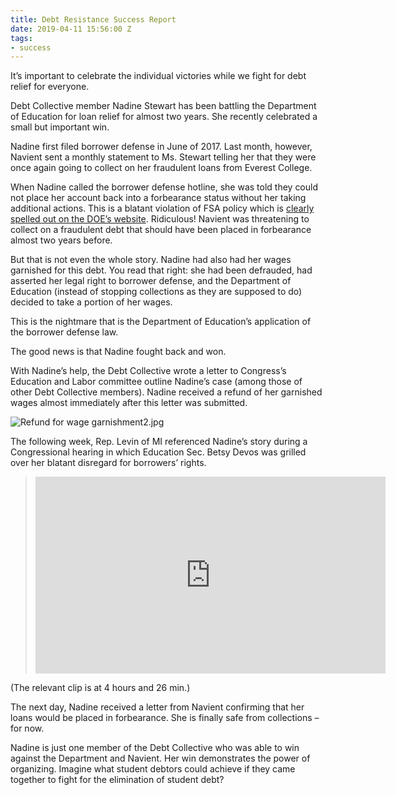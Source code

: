 ```yaml
---
title: Debt Resistance Success Report
date: 2019-04-11 15:56:00 Z
tags:
- success
---
```


It’s important to celebrate the individual victories while we fight for debt relief for everyone.
 
Debt Collective member Nadine Stewart has been battling the Department of Education for loan relief for almost two years. She recently celebrated a small but important win. 
 
Nadine first filed borrower defense in June of 2017. Last month, however, Navient sent a monthly statement to Ms. Stewart telling her that they were once again going to collect on her fraudulent loans from Everest College.
 
When Nadine called the borrower defense hotline, she was told they could not place her account back into a forbearance status without her taking additional actions. This is a blatant violation of FSA policy which is [clearly spelled out on the DOE’s website](https://studentaid.ed.gov/sa/repay-loans/forgiveness-cancellation/borrower-defense#forbearance-stopped-collections-status). Ridiculous! Navient was threatening to collect on a fraudulent debt that should have been placed in forbearance almost two years before.  
 
But that is not even the whole story. Nadine had also had her wages garnished for this debt. You read that right: she had been defrauded, had asserted her legal right to borrower defense, and the Department of Education (instead of stopping collections as they are supposed to do) decided to take a portion of her wages.
 
This is the nightmare that is the Department of Education’s application of the borrower defense law.
 
The good news is that Nadine fought back and won. 
 
With Nadine’s help, the Debt Collective wrote a letter to Congress’s Education and Labor committee outline Nadine’s case (among those of other Debt Collective members). Nadine received a refund of her garnished wages almost immediately after this letter was submitted. 
 
![Refund for wage garnishment2.jpg](/uploads/Refund%20for%20wage%20garnishment2.jpg)
 
The following week, Rep. Levin of MI referenced Nadine’s story during a Congressional hearing in which Education Sec. Betsy Devos was grilled over her blatant disregard for borrowers’ rights.

> <iframe width="560" height="315" src="https://www.youtube.com/embed/GOSrVmbmQ6c" frameborder="0" allow="accelerometer; autoplay; encrypted-media; gyroscope; picture-in-picture" allowfullscreen></iframe>
(The relevant clip is at 4 hours and 26 min.)
 
The next day, Nadine received a letter from Navient confirming that her loans would be placed in forbearance. She is finally safe from collections – for now.
 
Nadine is just one member of the Debt Collective who was able to win against the Department and Navient. Her win demonstrates the power of organizing. Imagine what student debtors could achieve if they came together to fight for the elimination of student debt? 
 
 
